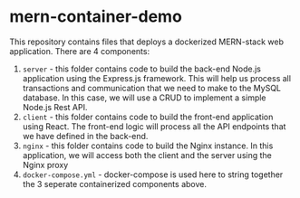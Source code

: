 # mern-container-demo

This repository contains files that deploys a dockerized MERN-stack web application. There are 4 components:
1. `server` - this folder contains code to build the back-end Node.js application using the Express.js framework. This will help us process all transactions and communication that we need to make to the MySQL database. In this case, we will use a CRUD to implement a simple Node.js Rest API.
2. `client` - this folder contains code to build the front-end application using React. The front-end logic will process all the API endpoints that we have defined in the back-end.
3. `nginx` - this folder contains code to build the Nginx instance. In this application, we will access both the client and the server using the Nginx proxy  
4. `docker-compose.yml` - docker-compose is used here to string together the 3 seperate containerized components above.